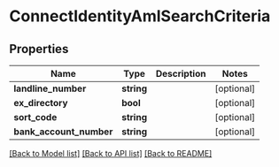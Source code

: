 # ConnectIdentityAmlSearchCriteria

## Properties
Name | Type | Description | Notes
------------ | ------------- | ------------- | -------------
**landline_number** | **string** |  | [optional] 
**ex_directory** | **bool** |  | [optional] 
**sort_code** | **string** |  | [optional] 
**bank_account_number** | **string** |  | [optional] 

[[Back to Model list]](../../README.md#documentation-for-models) [[Back to API list]](../../README.md#documentation-for-api-endpoints) [[Back to README]](../../README.md)

